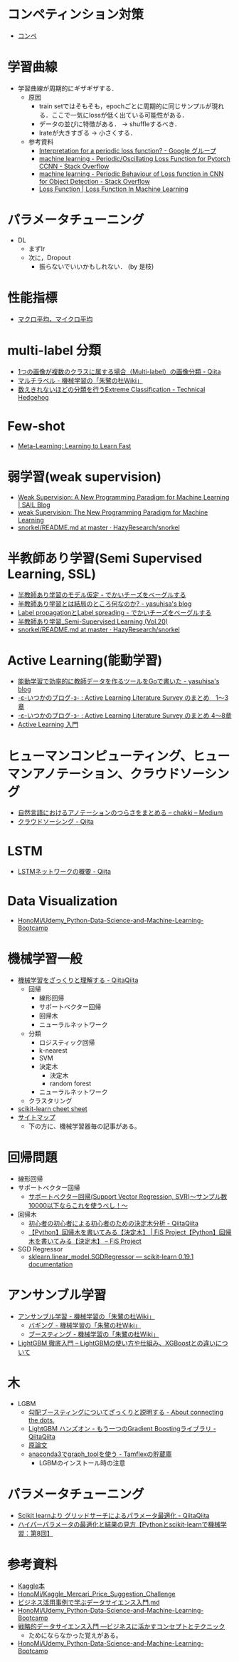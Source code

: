 # コンペティンション対策
* [コンペ](./docs/competition/README.md)


# 学習曲線
* 学習曲線が周期的にギザギザする．
    - 原因
        * train setではそもそも，epochごとに周期的に同じサンプルが現れる．ここで一気にlossが低く出ている可能性がある．
        * データの並びに特徴がある． -> shuffleするべき．
        * lrateが大きすぎる -> 小さくする．
    - 参考資料
        * [Interpretation for a periodic loss function? - Google グループ](https://groups.google.com/a/tensorflow.org/forum/#!topic/discuss/kSfDMTC6YLY)
        * [machine learning - Periodic/Oscillating Loss Function for Pytorch CCNN - Stack Overflow](https://stackoverflow.com/questions/56794716/periodic-oscillating-loss-function-for-pytorch-ccnn)
        * [machine learning - Periodic Behaviour of Loss function in CNN for Object Detection - Stack Overflow](https://stackoverflow.com/questions/49935907/periodic-behaviour-of-loss-function-in-cnn-for-object-detection)
        * [Loss Function | Loss Function In Machine Learning](https://www.analyticsvidhya.com/blog/2019/08/detailed-guide-7-loss-functions-machine-learning-python-code/)


# パラメータチューニング
* DL
    - まずlr
    - 次に，Dropout
        * 振らないでいいかもしれない． (by 是枝)



# 性能指標
* [マクロ平均，マイクロ平均](https://www.haya-programming.com/entry/2018/03/14/112454#多クラス分類編)


# multi-label 分類
* [1つの画像が複数のクラスに属する場合（Multi-label）の画像分類 - Qiita](https://qiita.com/koshian2/items/ab5e0c68a257585d7c6f)
* [マルチラベル - 機械学習の「朱鷺の杜Wiki」](http://ibisforest.org/index.php?マルチラベル)
* [数えきれないほどの分類を行うExtreme Classification - Technical Hedgehog](https://kamujun.hatenablog.com/entry/2018/06/22/180605)



# Few-shot
* [Meta-Learning: Learning to Learn Fast](https://lilianweng.github.io/lil-log/2018/11/30/meta-learning.html)



# 弱学習(weak supervision)
* [Weak Supervision: A New Programming Paradigm for Machine Learning | SAIL Blog](http://ai.stanford.edu/blog/weak-supervision/)
* [weak Supervision: The New Programming Paradigm for Machine Learning](https://hazyresearch.github.io/snorkel/blog/ws_blog_post.html)
* [snorkel/README.md at master · HazyResearch/snorkel](https://github.com/HazyResearch/snorkel/blob/master/README.md)




# 半教師あり学習(Semi Supervised Learning, SSL)
* [半教師あり学習のモデル仮定 - でかいチーズをベーグルする](http://yamaguchiyuto.hatenablog.com/entry/machine-learning-advent-calendar-2014)
* [半教師あり学習とは結局のところ何なのか? - yasuhisa's blog](https://www.yasuhisay.info/entry/20100118/1263765793)
* [Label propagationとLabel spreading - でかいチーズをベーグルする](http://yamaguchiyuto.hatenablog.com/entry/graph-base-ssl)
* [半教師あり学習_Semi-Supervised Learning (Vol.20)](https://products.sint.co.jp/aisia/blog/vol1-20)
* [snorkel/README.md at master · HazyResearch/snorkel](https://github.com/HazyResearch/snorkel/blob/master/README.md)





# Active Learning(能動学習)
* [能動学習で効率的に教師データを作るツールをGoで書いた - yasuhisa's blog](https://www.yasuhisay.info/entry/2017/05/18/080000)
* [-ε-いつかのブログ-з- : Active Learning Literature Survey のまとめ　1～3章](http://blog.livedoor.jp/itukano/archives/51826566.html)
* [-ε-いつかのブログ-з- : Active Learning Literature Survey のまとめ 4～8章](http://blog.livedoor.jp/itukano/archives/51826569.html)
* [Active Learning 入門](https://www.slideshare.net/shuyo/introduction-to-active-learning-25787487)




# ヒューマンコンピューティング、ヒューマンアノテーション、クラウドソーシング
* [自然言語におけるアノテーションのつらさをまとめる – chakki – Medium](https://medium.com/chakki/自然言語におけるアノテーションのつらさをまとめる-dd441895b464)
* [クラウドソーシング - Qiita](https://qiita.com/ikeyasu/items/4634da545ad7d001bd86)




# LSTM
* [LSTMネットワークの概要 - Qiita](https://qiita.com/KojiOhki/items/89cd7b69a8a6239d67ca)




# Data Visualization
* [HonoMi/Udemy_Python-Data-Science-and-Machine-Learning-Bootcamp](https://github.com/HonoMi/Udemy_Python-Data-Science-and-Machine-Learning-Bootcamp)




# 機械学習一般
* [機械学習をざっくりと理解する - QiitaQiita](https://qiita.com/t-yotsu/items/1a6bf3a4f3242eae7857)
    - 回帰
        * 線形回帰
        * サポートベクター回帰
        * 回帰木
        * ニューラルネットワーク
    - 分類
        * ロジスティック回帰
        * k-nearest
        * SVM
        * 決定木
            - 決定木
            - random forest
        * ニューラルネットワーク
    - クラスタリング
* [scikit-learn cheet sheet](http://scikit-learn.org/stable/tutorial/machine_learning_map/)
* [サイトマップ](http://neuro-educator.com/sitemap/)
    - 下の方に、機械学習器毎の記事がある。




# 回帰問題
* 線形回帰
* サポートベクター回帰
    - [サポートベクター回帰(Support Vector Regression, SVR)～サンプル数10000以下ならこれを使うべし！～](http://datachemeng.com/supportvectorregression/)
* 回帰木
    - [初心者の初心者による初心者のための決定木分析 - QiitaQiita](https://qiita.com/3000manJPY/items/ef7495960f472ec14377)
    - [【Python】回帰木を書いてみる【決定木】 | FiS Project【Python】回帰木を書いてみる【決定木】 – FiS Project](https://fisproject.jp/2016/07/regression-tree-in-python/)
* SGD Regressor
    - [sklearn.linear_model.SGDRegressor — scikit-learn 0.19.1 documentation](http://scikit-learn.org/stable/modules/generated/sklearn.linear_model.SGDRegressor.html#sklearn.linear_model.SGDRegressor)




# アンサンブル学習
* [アンサンブル学習 - 機械学習の「朱鷺の杜Wiki」](http://ibisforest.org/index.php?アンサンブル学習)
    - [バギング - 機械学習の「朱鷺の杜Wiki」](http://ibisforest.org/index.php?バギング)
    - [ブースティング - 機械学習の「朱鷺の杜Wiki」](http://ibisforest.org/index.php?ブースティング)
* [LightGBM 徹底入門 – LightGBMの使い方や仕組み、XGBoostとの違いについて](https://www.codexa.net/lightgbm-beginner/)



# 木
* LGBM
    - [勾配ブースティングについてざっくりと説明する - About connecting the dots.](http://smrmkt.hatenablog.jp/entry/2015/04/28/210039)
    - [LightGBM ハンズオン - もう一つのGradient Boostingライブラリ - QiitaQiita](https://qiita.com/TomokIshii/items/3729c1b9c658cc48b5cb)
    - [原論文](https://papers.nips.cc/paper/6907-lightgbm-a-highly-efficient-gradient-boosting-decision-tree.pdf)
    - [anaconda3でgraph_toolを使う - Tamflexの貯蔵庫](http://tamflex.hatenablog.com/entry/2017/02/20/202210)
        * LGBMのインストール時の注意




# パラメータチューニング
* [Scikit learnより グリッドサーチによるパラメータ最適化 - QiitaQiita](https://qiita.com/SE96UoC5AfUt7uY/items/c81f7cea72a44a7bfd3a)
* [ハイパーパラメータの最適化と結果の見方【Pythonとscikit-learnで機械学習：第8回】](http://neuro-educator.com/ml8/)




# 参考資料
* [Kaggle本]($DOCS/books/Kaggleで勝つデータ分析の技術.md)
* [HonoMi/Kaggle_Mercari_Price_Suggestion_Challenge](https://github.com/HonoMi/Kaggle_Mercari_Price_Suggestion_Challenge)
* [ビジネス活用事例で学ぶデータサイエンス入門.md]($DOCS/books/ビジネス活用事例で学ぶデータサイエンス入門.md)
* [HonoMi/Udemy_Python-Data-Science-and-Machine-Learning-Bootcamp](https://github.com/HonoMi/Udemy_Python-Data-Science-and-Machine-Learning-Bootcamp)
* [戦略的データサイエンス入門 —ビジネスに活かすコンセプトとテクニック ](https://www.amazon.co.jpdp//4873116856/)
    - ためにならなかった覚えがある。
* [HonoMi/Udemy_Python-Data-Science-and-Machine-Learning-Bootcamp](https://github.com/HonoMi/Udemy_Python-Data-Science-and-Machine-Learning-Bootcamp)
